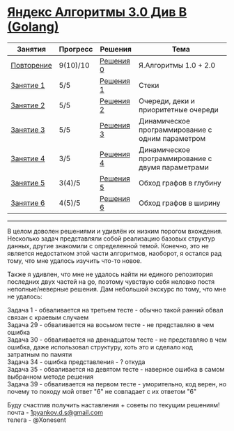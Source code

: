 # [Яндекс Алгоритмы 3.0 Див B (Golang) ](https://yandex.ru/yaintern/training/algorithm-training_3)

Занятия | Прогресс | Решения | Тема 
---------- | --------- | ------ | ------ 
[Повторение](https://contest.yandex.ru/contest/45468/problems/1/) | 9(10)/10 | [Решения 0](https://github.com/Xonesent/Yandex-Algorithms-3.0-Golang/tree/master/Session%200%20Revision%20(1-10)) | Я.Алгоритмы 1.0 + 2.0
[Занятие 1](https://contest.yandex.ru/contest/45468/problems/11/) | 5/5 | [Решения 1](https://github.com/Xonesent/Yandex-Algorithms-3.0-Golang/tree/master/Session%201%20(11-15)) | Стеки
[Занятие 2](https://contest.yandex.ru/contest/45468/problems/16/) | 5/5 | [Решения 2](https://github.com/Xonesent/Yandex-Algorithms-3.0-Golang/tree/master/Session%202%20(16-20)) | Очереди, деки и приоритетные очереди
[Занятие 3](https://contest.yandex.ru/contest/45468/problems/21/) | 5/5 | [Решения 3](https://github.com/Xonesent/Yandex-Algorithms-3.0-Golang/tree/master/Session%203%20(21-25))  | Динамическое программирование с одним параметром
[Занятие 4](https://contest.yandex.ru/contest/45468/problems/26/) | 3/5 | [Решения 4](https://github.com/Xonesent/Yandex-Algorithms-3.0-Golang/tree/master/Session%204%20(26-30)) | Динамическое программирование с двумя параметрами
[Занятие 5](https://contest.yandex.ru/contest/45468/problems/31/) | 3(4)/5 | [Решения 5](https://github.com/Xonesent/Yandex-Algorithms-3.0-Golang/tree/master/Session%205%20(31-35)) | Обход графов в глубину
[Занятие 6](https://contest.yandex.ru/contest/45468/problems/36/) | 4(5)/5 | [Решения 6](https://github.com/Xonesent/Yandex-Algorithms-3.0-Golang/tree/master/Session%206%20(36-40)) | Обход графов в ширину

_____

В целом доволен решениями и удивлён их низким порогом вхождения. Несколько задач представляли собой реализацию базовых структур данных, другие знакомили с определенной темой. Конечно, это не является недостатком этой части алгоритмов, наоборот, я остался рад тому, что мне удалось изучить что-то новое.

Также я удивлен, что мне не удалось найти ни единого репозитория последних двух частей на go, поэтому чувствую себя неловко постя неполные/неверные решения. Дам небольшой экскурс по тому, что мне не удалось:

Задача 1 - обваливается на третьем тесте - обычно такой ранний обвал связан с краевым случаем  
Задача 29 - обваливается на восьмом тесте - не представляю в чем ошибка  
Задача 30 - обваливается на двенадцатом тесте - не представляю в чем ошибка, даже использовал структуру, хоть это и сделало код затратным по памяти  
Задача 34 - ошибка представления - ? откуда  
Задача 35 - обваливается на девятом тесте - наверное ошибка в самом выбранном методе решения  
Задача 39 - обваливается на первом тесте - уморительно, код верен, но почему то походу мой ответ "6" не совпадает с их ответом "6"  

Буду счастлив получить наставления + советы по текущим решениям!  
почта - 1pyankov.d.s@gmail.com  
телега - @Xonesent  